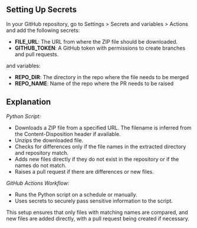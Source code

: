 ## Setting Up Secrets
In your GitHub repository, go to Settings > Secrets and variables > Actions and add the following secrets:

- **FILE_URL**: The URL from where the ZIP file should be downloaded.
- **GITHUB_TOKEN**: A GitHub token with permissions to create branches and pull requests.

and variables:
- **REPO_DIR**: The directory in the repo where the file needs to be merged
- **REPO_NAME**: Name of the repo where the PR needs to be raised

## Explanation

*Python Script:*

- Downloads a ZIP file from a specified URL. The filename is inferred from the Content-Disposition header if available.
- Unzips the downloaded file.
- Checks for differences only if the file names in the extracted directory and repository match.
- Adds new files directly if they do not exist in the repository or if the names do not match.
- Raises a pull request if there are differences or new files.

*GitHub Actions Workflow:*

- Runs the Python script on a schedule or manually.
- Uses secrets to securely pass sensitive information to the script.

This setup ensures that only files with matching names are compared, and new files are added directly, with a pull request being created if necessary.
